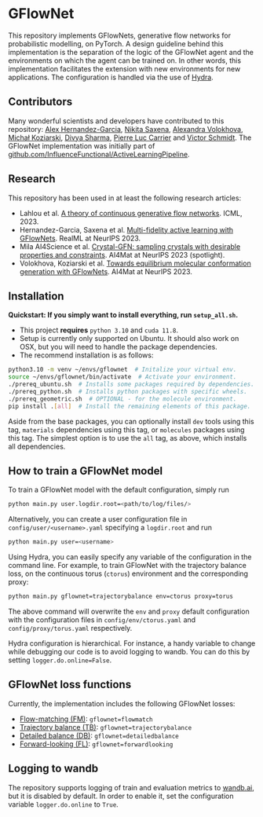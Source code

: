 # GFlowNet

This repository implements GFlowNets, generative flow networks for probabilistic modelling, on PyTorch. A design guideline behind this implementation is the separation of the logic of the GFlowNet agent and the environments on which the agent can be trained on. In other words, this implementation facilitates the extension with new environments for new applications. The configuration is handled via the use of [Hydra](https://hydra.cc/docs/intro/).

## Contributors

Many wonderful scientists and developers have contributed to this repository: [Alex Hernandez-Garcia](https://github.com/alexhernandezgarcia), [Nikita Saxena](https://github.com/nikita-0209), [Alexandra Volokhova](https://github.com/AlexandraVolokhova), [Michał Koziarski](https://github.com/michalkoziarski), [Divya Sharma](https://github.com/sh-divya), [Pierre Luc Carrier](https://github.com/carriepl) and [Victor Schmidt](https://github.com/vict0rsch). The GFlowNet implementation was initially part of [github.com/InfluenceFunctional/ActiveLearningPipeline](https://github.com/InfluenceFunctional/ActiveLearningPipeline).

## Research

This repository has been used in at least the following research articles:

- Lahlou et al. [A theory of continuous generative flow networks](https://proceedings.mlr.press/v202/lahlou23a/lahlou23a.pdf). ICML, 2023.
- Hernandez-Garcia, Saxena et al. [Multi-fidelity active learning with GFlowNets](https://arxiv.org/abs/2306.11715). RealML at NeurIPS 2023.
- Mila AI4Science et al. [Crystal-GFN: sampling crystals with desirable properties and constraints](https://arxiv.org/abs/2310.04925). AI4Mat at NeurIPS 2023 (spotlight).
- Volokhova, Koziarski et al. [Towards equilibrium molecular conformation generation with GFlowNets](https://arxiv.org/abs/2310.14782). AI4Mat at NeurIPS 2023.

## Installation

**Quickstart: If you simply want to install everything, run `setup_all.sh`.**

+ This project **requires** `python 3.10` and `cuda 11.8`.
+ Setup is currently only supported on Ubuntu. It should also work on OSX, but you will need to handle the package dependencies.
+ The recommend installation is as follows:

```bash
python3.10 -m venv ~/envs/gflownet  # Initalize your virtual env.
source ~/envs/gflownet/bin/activate  # Activate your environment.
./prereq_ubuntu.sh  # Installs some packages required by dependencies.
./prereq_python.sh  # Installs python packages with specific wheels.
./prereq_geometric.sh  # OPTIONAL - for the molecule environment.
pip install .[all]  # Install the remaining elements of this package.
```

Aside from the base packages, you can optionally install `dev` tools using this tag, `materials` dependencies using this tag, or `molecules` packages using this tag. The simplest option is to use the `all` tag, as above, which installs all dependencies.

## How to train a GFlowNet model

To train a GFlowNet model with the default configuration, simply run

```bash
python main.py user.logdir.root=<path/to/log/files/>
```

Alternatively, you can create a user configuration file in `config/user/<username>.yaml` specifying a `logdir.root` and run

```bash
python main.py user=<username>
```

Using Hydra, you can easily specify any variable of the configuration in the command line. For example, to train GFlowNet with the trajectory balance loss, on the continuous torus (`ctorus`) environment and the corresponding proxy:

```bash
python main.py gflownet=trajectorybalance env=ctorus proxy=torus
```

The above command will overwrite the `env` and `proxy` default configuration with the configuration files in `config/env/ctorus.yaml` and `config/proxy/torus.yaml` respectively.

Hydra configuration is hierarchical. For instance, a handy variable to change while debugging our code is to avoid logging to wandb. You can do this by setting `logger.do.online=False`.

## GFlowNet loss functions

Currently, the implementation includes the following GFlowNet losses:

- [Flow-matching (FM)](https://arxiv.org/abs/2106.04399): `gflownet=flowmatch`
- [Trajectory balance (TB)](https://arxiv.org/abs/2201.13259): `gflownet=trajectorybalance`
- [Detailed balance (DB)](https://arxiv.org/abs/2201.13259): `gflownet=detailedbalance`
- [Forward-looking (FL)](https://arxiv.org/abs/2302.01687): `gflownet=forwardlooking`

## Logging to wandb

The repository supports logging of train and evaluation metrics to [wandb.ai](https://wandb.ai), but it is disabled by default. In order to enable it, set the configuration variable `logger.do.online` to `True`.

